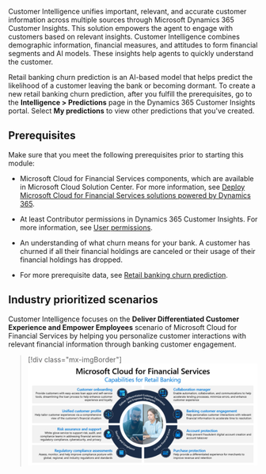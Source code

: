 Customer Intelligence unifies important, relevant, and accurate customer information across multiple sources through Microsoft Dynamics 365 Customer Insights. This solution empowers the agent to engage with customers based on relevant insights. Customer Intelligence combines demographic information, financial measures, and attitudes to form financial segments and AI models. These insights help agents to quickly understand the customer.

Retail banking churn prediction is an AI-based model that helps predict the likelihood of a customer leaving the bank or becoming dormant. To create a new retail banking churn prediction, after you fulfill the prerequisites, go to the **Intelligence > Predictions** page in the Dynamics 365 Customer Insights portal. Select **My predictions** to view other predictions that you've created.

## Prerequisites

Make sure that you meet the following prerequisites prior to starting this module:

- Microsoft Cloud for Financial Services components, which are available in Microsoft Cloud Solution Center. For more information, see [Deploy Microsoft Cloud for Financial Services solutions powered by Dynamics 365](/dynamics365/industry/financial-services/deploy/?azure-portal=true).

- At least Contributor permissions in Dynamics 365 Customer Insights. For more information, see [User permissions](/dynamics365/customer-insights/audience-insights/permissions/?azure-portal=true).

- An understanding of what churn means for your bank. A customer has churned if all their financial holdings are canceled or their usage of their financial holdings has dropped.

- For more prerequisite data, see [Retail banking churn prediction](/dynamics365/industry/financial-services/churn-prediction/?azure-portal=true).

## Industry prioritized scenarios

Customer Intelligence focuses on the **Deliver Differentiated Customer Experience and Empower Employees** scenario of Microsoft Cloud for Financial Services by helping you personalize customer interactions with relevant financial information through banking customer engagement.

> [!div class="mx-imgBorder"]
> [![Microsoft Cloud for Financial Services capabilities for retail banking include Customer onboarding, Unified customer profile, Risk assurance and support, Regulatory compliance assessments, and so on.](../media/bank-capabilities.png)](../media/bank-capabilities.png#lightbox)
